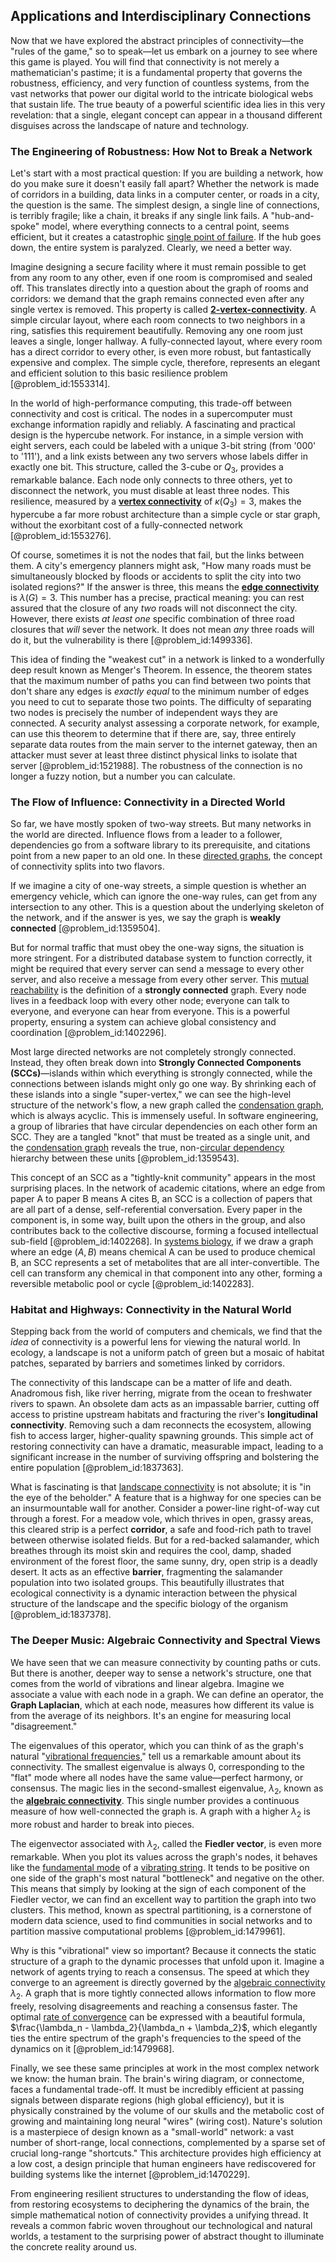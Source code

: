 ## Applications and Interdisciplinary Connections

Now that we have explored the abstract principles of connectivity—the "rules of the game," so to speak—let us embark on a journey to see where this game is played. You will find that connectivity is not merely a mathematician's pastime; it is a fundamental property that governs the robustness, efficiency, and very function of countless systems, from the vast networks that power our digital world to the intricate biological webs that sustain life. The true beauty of a powerful scientific idea lies in this very revelation: that a single, elegant concept can appear in a thousand different disguises across the landscape of nature and technology.

### The Engineering of Robustness: How Not to Break a Network

Let's start with a most practical question: If you are building a network, how do you make sure it doesn't easily fall apart? Whether the network is made of corridors in a building, data links in a computer center, or roads in a city, the question is the same. The simplest design, a single line of connections, is terribly fragile; like a chain, it breaks if any single link fails. A "hub-and-spoke" model, where everything connects to a central point, seems efficient, but it creates a catastrophic [single point of failure](@article_id:267015). If the hub goes down, the entire system is paralyzed. Clearly, we need a better way.

Imagine designing a secure facility where it must remain possible to get from any room to any other, even if one room is compromised and sealed off. This translates directly into a question about the graph of rooms and corridors: we demand that the graph remains connected even after any single vertex is removed. This property is called **[2-vertex-connectivity](@article_id:274411)**. A simple circular layout, where each room connects to two neighbors in a ring, satisfies this requirement beautifully. Removing any one room just leaves a single, longer hallway. A fully-connected layout, where every room has a direct corridor to every other, is even more robust, but fantastically expensive and complex. The simple cycle, therefore, represents an elegant and efficient solution to this basic resilience problem [@problem_id:1553314].

In the world of high-performance computing, this trade-off between connectivity and cost is critical. The nodes in a supercomputer must exchange information rapidly and reliably. A fascinating and practical design is the hypercube network. For instance, in a simple version with eight servers, each could be labeled with a unique 3-bit string (from '000' to '111'), and a link exists between any two servers whose labels differ in exactly one bit. This structure, called the 3-cube or $Q_3$, provides a remarkable balance. Each node only connects to three others, yet to disconnect the network, you must disable at least three nodes. This resilience, measured by a **[vertex connectivity](@article_id:271787)** of $\kappa(Q_3) = 3$, makes the hypercube a far more robust architecture than a simple cycle or star graph, without the exorbitant cost of a fully-connected network [@problem_id:1553276].

Of course, sometimes it is not the nodes that fail, but the links between them. A city's emergency planners might ask, "How many roads must be simultaneously blocked by floods or accidents to split the city into two isolated regions?" If the answer is three, this means the **[edge connectivity](@article_id:268019)** is $\lambda(G)=3$. This number has a precise, practical meaning: you can rest assured that the closure of any *two* roads will not disconnect the city. However, there exists *at least one* specific combination of three road closures that *will* sever the network. It does not mean *any* three roads will do it, but the vulnerability is there [@problem_id:1499336].

This idea of finding the "weakest cut" in a network is linked to a wonderfully deep result known as Menger's Theorem. In essence, the theorem states that the maximum number of paths you can find between two points that don't share any edges is *exactly equal* to the minimum number of edges you need to cut to separate those two points. The difficulty of separating two nodes is precisely the number of independent ways they are connected. A security analyst assessing a corporate network, for example, can use this theorem to determine that if there are, say, three entirely separate data routes from the main server to the internet gateway, then an attacker must sever at least three distinct physical links to isolate that server [@problem_id:1521988]. The robustness of the connection is no longer a fuzzy notion, but a number you can calculate.

### The Flow of Influence: Connectivity in a Directed World

So far, we have mostly spoken of two-way streets. But many networks in the world are directed. Influence flows from a leader to a follower, dependencies go from a software library to its prerequisite, and citations point from a new paper to an old one. In these [directed graphs](@article_id:271816), the concept of connectivity splits into two flavors.

If we imagine a city of one-way streets, a simple question is whether an emergency vehicle, which can ignore the one-way rules, can get from any intersection to any other. This is a question about the underlying skeleton of the network, and if the answer is yes, we say the graph is **weakly connected** [@problem_id:1359504].

But for normal traffic that must obey the one-way signs, the situation is more stringent. For a distributed database system to function correctly, it might be required that every server can send a message to every other server, and also receive a message from every other server. This [mutual reachability](@article_id:262979) is the definition of a **strongly connected** graph. Every node lives in a feedback loop with every other node; everyone can talk to everyone, and everyone can hear from everyone. This is a powerful property, ensuring a system can achieve global consistency and coordination [@problem_id:1402296].

Most large directed networks are not completely strongly connected. Instead, they often break down into **Strongly Connected Components (SCCs)**—islands within which everything is strongly connected, while the connections between islands might only go one way. By shrinking each of these islands into a single "super-vertex," we can see the high-level structure of the network's flow, a new graph called the [condensation graph](@article_id:261338), which is always acyclic. This is immensely useful. In software engineering, a group of libraries that have circular dependencies on each other form an SCC. They are a tangled "knot" that must be treated as a single unit, and the [condensation graph](@article_id:261338) reveals the true, non-[circular dependency](@article_id:273482) hierarchy between these units [@problem_id:1359543].

This concept of an SCC as a "tightly-knit community" appears in the most surprising places. In the network of academic citations, where an edge from paper A to paper B means A cites B, an SCC is a collection of papers that are all part of a dense, self-referential conversation. Every paper in the component is, in some way, built upon the others in the group, and also contributes back to the collective discourse, forming a focused intellectual sub-field [@problem_id:1402268]. In [systems biology](@article_id:148055), if we draw a graph where an edge $(A, B)$ means chemical A can be used to produce chemical B, an SCC represents a set of metabolites that are all inter-convertible. The cell can transform any chemical in that component into any other, forming a reversible metabolic pool or cycle [@problem_id:1402283].

### Habitat and Highways: Connectivity in the Natural World

Stepping back from the world of computers and chemicals, we find that the *idea* of connectivity is a powerful lens for viewing the natural world. In ecology, a landscape is not a uniform patch of green but a mosaic of habitat patches, separated by barriers and sometimes linked by corridors.

The connectivity of this landscape can be a matter of life and death. Anadromous fish, like river herring, migrate from the ocean to freshwater rivers to spawn. An obsolete dam acts as an impassable barrier, cutting off access to pristine upstream habitats and fracturing the river's **longitudinal connectivity**. Removing such a dam reconnects the ecosystem, allowing fish to access larger, higher-quality spawning grounds. This simple act of restoring connectivity can have a dramatic, measurable impact, leading to a significant increase in the number of surviving offspring and bolstering the entire population [@problem_id:1837363].

What is fascinating is that [landscape connectivity](@article_id:196640) is not absolute; it is "in the eye of the beholder." A feature that is a highway for one species can be an insurmountable wall for another. Consider a power-line right-of-way cut through a forest. For a meadow vole, which thrives in open, grassy areas, this cleared strip is a perfect **corridor**, a safe and food-rich path to travel between otherwise isolated fields. But for a red-backed salamander, which breathes through its moist skin and requires the cool, damp, shaded environment of the forest floor, the same sunny, dry, open strip is a deadly desert. It acts as an effective **barrier**, fragmenting the salamander population into two isolated groups. This beautifully illustrates that ecological connectivity is a dynamic interaction between the physical structure of the landscape and the specific biology of the organism [@problem_id:1837378].

### The Deeper Music: Algebraic Connectivity and Spectral Views

We have seen that we can measure connectivity by counting paths or cuts. But there is another, deeper way to sense a network's structure, one that comes from the world of vibrations and linear algebra. Imagine we associate a value with each node in a graph. We can define an operator, the **Graph Laplacian**, which at each node, measures how different its value is from the average of its neighbors. It's an engine for measuring local "disagreement."

The eigenvalues of this operator, which you can think of as the graph's natural "[vibrational frequencies](@article_id:198691)," tell us a remarkable amount about its connectivity. The smallest eigenvalue is always $0$, corresponding to the "flat" mode where all nodes have the same value—perfect harmony, or consensus. The magic lies in the second-smallest eigenvalue, $\lambda_2$, known as the **[algebraic connectivity](@article_id:152268)**. This single number provides a continuous measure of how well-connected the graph is. A graph with a higher $\lambda_2$ is more robust and harder to break into pieces.

The eigenvector associated with $\lambda_2$, called the **Fiedler vector**, is even more remarkable. When you plot its values across the graph's nodes, it behaves like the [fundamental mode](@article_id:164707) of a [vibrating string](@article_id:137962). It tends to be positive on one side of the graph's most natural "bottleneck" and negative on the other. This means that simply by looking at the sign of each component of the Fiedler vector, we can find an excellent way to partition the graph into two clusters. This method, known as spectral partitioning, is a cornerstone of modern data science, used to find communities in social networks and to partition massive computational problems [@problem_id:1479961].

Why is this "vibrational" view so important? Because it connects the static structure of a graph to the dynamic processes that unfold upon it. Imagine a network of agents trying to reach a consensus. The speed at which they converge to an agreement is directly governed by the [algebraic connectivity](@article_id:152268) $\lambda_2$. A graph that is more tightly connected allows information to flow more freely, resolving disagreements and reaching a consensus faster. The optimal [rate of convergence](@article_id:146040) can be expressed with a beautiful formula, $\frac{\lambda_n - \lambda_2}{\lambda_n + \lambda_2}$, which elegantly ties the entire spectrum of the graph's frequencies to the speed of the dynamics on it [@problem_id:1479968].

Finally, we see these same principles at work in the most complex network we know: the human brain. The brain's wiring diagram, or connectome, faces a fundamental trade-off. It must be incredibly efficient at passing signals between disparate regions (high global efficiency), but it is physically constrained by the volume of our skulls and the metabolic cost of growing and maintaining long neural "wires" (wiring cost). Nature's solution is a masterpiece of design known as a "small-world" network: a vast number of short-range, local connections, complemented by a sparse set of crucial long-range "shortcuts." This architecture provides high efficiency at a low cost, a design principle that human engineers have rediscovered for building systems like the internet [@problem_id:1470229].

From engineering resilient structures to understanding the flow of ideas, from restoring ecosystems to deciphering the dynamics of the brain, the simple mathematical notion of connectivity provides a unifying thread. It reveals a common fabric woven throughout our technological and natural worlds, a testament to the surprising power of abstract thought to illuminate the concrete reality around us.